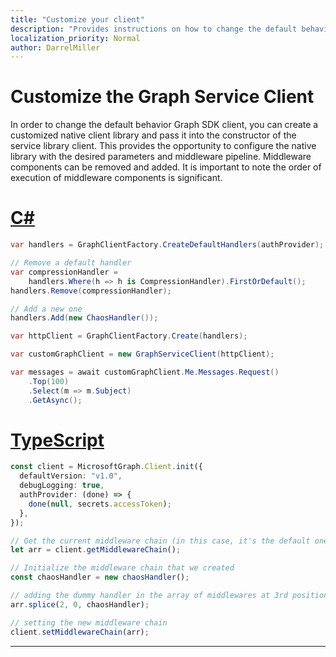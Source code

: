 ```yaml
---
title: "Customize your client"
description: "Provides instructions on how to change the default behavior of the Graph Service Client."
localization_priority: Normal
author: DarrelMiller
---
```


# Customize the Graph Service Client

In order to change the default behavior Graph SDK client, you can create a customized native client library and pass it into the constructor of the service library client. This provides the opportunity to configure the native library with the desired parameters and middleware pipeline. Middleware components can be removed and added. It is important to note the order of execution of middleware components is significant.

<!-- markdownlint-disable MD025 -->
# [C#](#tab/csharp)

```csharp
var handlers = GraphClientFactory.CreateDefaultHandlers(authProvider);

// Remove a default handler
var compressionHandler =
    handlers.Where(h => h is CompressionHandler).FirstOrDefault();
handlers.Remove(compressionHandler);

// Add a new one
handlers.Add(new ChaosHandler());

var httpClient = GraphClientFactory.Create(handlers);

var customGraphClient = new GraphServiceClient(httpClient);

var messages = await customGraphClient.Me.Messages.Request()
    .Top(100)
    .Select(m => m.Subject)
    .GetAsync();
```

# [TypeScript](#tab/typeScript)

```typescript
const client = MicrosoftGraph.Client.init({
  defaultVersion: "v1.0",
  debugLogging: true,
  authProvider: (done) => {
    done(null, secrets.accessToken);
  },
});

// Get the current middleware chain (in this case, it's the default one)
let arr = client.getMiddlewareChain();

// Initialize the middleware chain that we created
const chaosHandler = new chaosHandler();

// adding the dummy handler in the array of middlewares at 3rd position
arr.splice(2, 0, chaosHandler);

// setting the new middleware chain
client.setMiddlewareChain(arr);
```

---
<!-- markdownlint-enable MD025 -->
